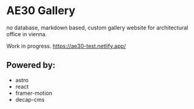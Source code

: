 # AE30 Gallery
no database, markdown based, custom gallery website for architectural office in vienna.

Work in progress.
https://ae30-test.netlify.app/

## Powered by:
- astro
- react
- framer-motion
- decap-cms


